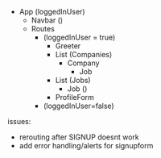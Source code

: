 - App (loggedInUser)
  - Navbar ()
  - Routes
    - (loggedInUser = true)
      - Greeter
      - List (Companies)
        - Company
          - Job
      - List (Jobs)
        - Job ()
      - ProfileForm
    - (loggedInUser=false)


issues:
<!-- - Auth
  - custom hook?
  - [loggedInUser, Login(user, password), Logout()]
  - includes a useEffect to check for user in localstorage?
  - use Context in App to store this -->
<!-- - adding user on context -->
- rerouting after SIGNUP doesnt work
- add error handling/alerts for signupform